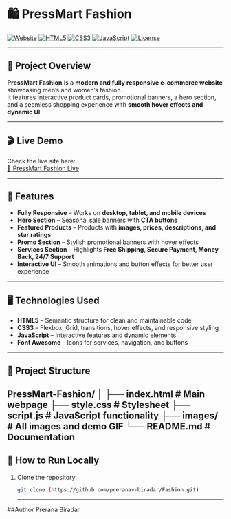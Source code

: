 # 🛍️ PressMart Fashion

[![Website](https://img.shields.io/badge/Website-Live-green)](https://your-project-name.netlify.app)
[![HTML5](https://img.shields.io/badge/HTML5-%23E34F26?style=flat&logo=html5&logoColor=white)](https://developer.mozilla.org/en-US/docs/Web/HTML)
[![CSS3](https://img.shields.io/badge/CSS3-%231572B6?style=flat&logo=css3&logoColor=white)](https://developer.mozilla.org/en-US/docs/Web/CSS)
[![JavaScript](https://img.shields.io/badge/JavaScript-%23F7DF1E?style=flat&logo=javascript&logoColor=black)](https://developer.mozilla.org/en-US/docs/Web/JavaScript)
[![License](https://img.shields.io/badge/License-MIT-blue)](LICENSE)

---

## 🌟 Project Overview

**PressMart Fashion** is a **modern and fully responsive e-commerce website** showcasing men’s and women’s fashion.  
It features interactive product cards, promotional banners, a hero section, and a seamless shopping experience with **smooth hover effects and dynamic UI**.

---

## 🎬 Live Demo

Check the live site here:  
[🔗 PressMart Fashion Live](https://dreamy-macaron-9dd3c9.netlify)


---

## 💎 Features

- **Fully Responsive** – Works on **desktop, tablet, and mobile devices**  
- **Hero Section** – Seasonal sale banners with **CTA buttons**  
- **Featured Products** – Products with **images, prices, descriptions, and star ratings**  
- **Promo Section** – Stylish promotional banners with hover effects  
- **Services Section** – Highlights **Free Shipping, Secure Payment, Money Back, 24/7 Support**  
- **Interactive UI** – Smooth animations and button effects for better user experience  

---

## 🖥️ Technologies Used

- **HTML5** – Semantic structure for clean and maintainable code  
- **CSS3** – Flexbox, Grid, transitions, hover effects, and responsive styling  
- **JavaScript** – Interactive features and dynamic elements  
- **Font Awesome** – Icons for services, navigation, and buttons  

---

## 📂 Project Structure
PressMart-Fashion/
│
├── index.html # Main webpage
├── style.css # Stylesheet
├── script.js # JavaScript functionality
├── images/ # All images and demo GIF
└── README.md # Documentation
---

## 🚀 How to Run Locally

1. Clone the repository:
   ```bash
   git clone (https://github.com/preranav-biradar/Fashion.git)
   ```
   ----

##Author
Prerana Biradar
   


